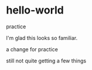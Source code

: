 # hello-world
practice

I'm glad this looks so familiar.

a change for practice

still not quite getting a few things
